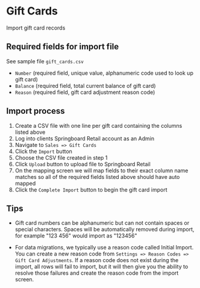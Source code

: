# Gift Cards
Import gift card records


## Required fields for import file
See sample file `gift_cards.csv`

* `Number` (required field, unique value, alphanumeric code used to look up gift card)
* `Balance` (required field, total current balance of gift card)
* `Reason` (required field, gift card adjustment reason code)


## Import process

1. Create a CSV file with one line per gift card containing the columns listed above
2. Log into clients Springboard Retail account as an Admin
3. Navigate to `Sales => Gift Cards`
4. Click the `Import` button
5. Choose the CSV file created in step 1
6. Click `Upload` button to upload file to Springboard Retail
7. On the mapping screen we will map fields to their exact column name matches so all of the required fields listed above should have auto mapped
8. Click the `Complete Import` button to begin the gift card import


## Tips

* Gift card numbers can be alphanumeric but can not contain spaces or special characters. Spaces will be automatically removed during import, for example "123 456" would import as "123456"

* For data migrations, we typically use a reason code called Initial Import. You can create a new reason code from `Settings => Reason Codes => Gift Card Adjustments`. If a reason code does not exist during the import, all rows will fail to import, but it will then give you the ability to resolve those failures and create the reason code from the import screen.
